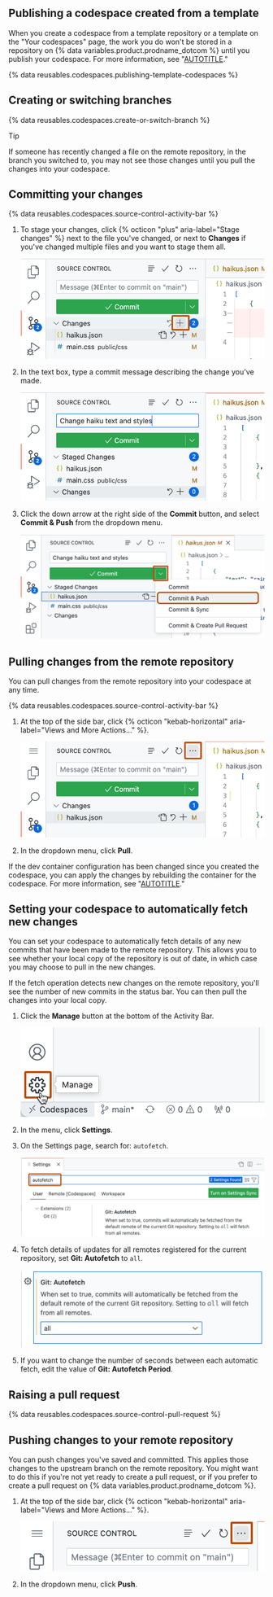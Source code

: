 ## Publishing a codespace created from a template

When you create a codespace from a template repository or a template on the "Your codespaces" page, the work you do won't be stored in a repository on {% data variables.product.prodname_dotcom %} until you publish your codespace. For more information, see "[AUTOTITLE](/codespaces/developing-in-codespaces/creating-a-codespace-from-a-template#publishing-to-a-repository-on-github)."

{% data reusables.codespaces.publishing-template-codespaces %}

## Creating or switching branches

{% data reusables.codespaces.create-or-switch-branch %}

> [!TIP]
> If someone has recently changed a file on the remote repository, in the branch you switched to, you may not see those changes until you pull the changes into your codespace.

## Committing your changes

{% data reusables.codespaces.source-control-activity-bar %}
1. To stage your changes, click {% octicon "plus" aria-label="Stage changes" %} next to the file you've changed, or next to **Changes** if you've changed multiple files and you want to stage them all.

   ![Screenshot of the "Source control" side bar with the staging button (a plus sign), to the right of "Changes," highlighted with a dark orange outline.](/assets/images/help/codespaces/codespaces-commit-stage.png)

1. In the text box, type a commit message describing the change you've made.

   ![Screenshot of the "Source control" side bar with a commit message entered into the text box above the "Commit" button.](/assets/images/help/codespaces/codespaces-commit-commit-message.png)  

1. Click the down arrow at the right side of the **Commit** button, and select **Commit & Push** from the dropdown menu.

   ![Screenshot of the dropdown for the "Commit" button. The option "Commit & Push" is highlighted with a dark orange outline.](/assets/images/help/codespaces/commit-and-push-option.png)  

## Pulling changes from the remote repository

You can pull changes from the remote repository into your codespace at any time.

{% data reusables.codespaces.source-control-activity-bar %}
1. At the top of the side bar, click {% octicon "kebab-horizontal" aria-label="Views and More Actions..." %}.

   ![Screenshot of the "Source control" side bar. The ellipsis button (three dots) is highlighted with a dark orange outline.](/assets/images/help/codespaces/source-control-ellipsis-button.png)

1. In the dropdown menu, click **Pull**.

If the dev container configuration has been changed since you created the codespace, you can apply the changes by rebuilding the container for the codespace. For more information, see "[AUTOTITLE](/codespaces/setting-up-your-project-for-codespaces/adding-a-dev-container-configuration/introduction-to-dev-containers#applying-changes-to-your-configuration)."

## Setting your codespace to automatically fetch new changes

You can set your codespace to automatically fetch details of any new commits that have been made to the remote repository. This allows you to see whether your local copy of the repository is out of date, in which case you may choose to pull in the new changes.

If the fetch operation detects new changes on the remote repository, you'll see the number of new commits in the status bar. You can then pull the changes into your local copy.

1. Click the **Manage** button at the bottom of the Activity Bar.

   ![Screenshot of the bottom of the Activity Bar. The Manage button (labeled with a gear symbol) is highlighted with a dark orange outline.](/assets/images/help/codespaces/manage-button.png)

1. In the menu, click **Settings**.
1. On the Settings page, search for: `autofetch`.

   ![Screenshot of the "Settings" tab. The search text "autofetch" is highlighted with a dark orange outline.](/assets/images/help/codespaces/autofetch-search.png)

1. To fetch details of updates for all remotes registered for the current repository, set **Git: Autofetch** to `all`.

   ![Screenshot of the "Git: Autofetch" setting, set to "all."](/assets/images/help/codespaces/autofetch-all.png)

1. If you want to change the number of seconds between each automatic fetch, edit the value of **Git: Autofetch Period**.

## Raising a pull request

{% data reusables.codespaces.source-control-pull-request %}

## Pushing changes to your remote repository

You can push changes you've saved and committed. This applies those changes to the upstream branch on the remote repository. You might want to do this if you're not yet ready to create a pull request, or if you prefer to create a pull request on {% data variables.product.prodname_dotcom %}.

1. At the top of the side bar, click {% octicon "kebab-horizontal" aria-label="Views and More Actions..." %}.

   ![Screenshot of the "Source control" side bar. The ellipsis button (three dots) is highlighted with a dark orange outline.](/assets/images/help/codespaces/source-control-ellipsis-button-nochanges.png)

1. In the dropdown menu, click **Push**.
